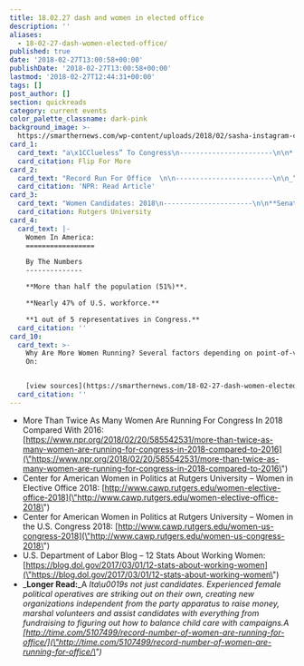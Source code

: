 ```yaml
---
title: 18.02.27 dash and women in elected office
description: ''
aliases:
  - 18-02-27-dash-women-elected-office/
published: true
date: '2018-02-27T13:00:58+00:00'
publishDate: '2018-02-27T13:00:58+00:00'
lastmod: '2018-02-27T12:44:31+00:00'
tags: []
post_author: []
section: quickreads
category: current events
color_palette_classname: dark-pink
background_image: >-
  https://smarthernews.com/wp-content/uploads/2018/02/sasha-instagram-com-sanfrancisco-250033-unsplash-360x360.jpg
card_1:
  card_text: "a\x1CClueless” To Congress\n-----------------------\n\n*   Stacey Dash, aka “Dionne” from the movie _Clueless,_ plans to run for California congressional seat; district, south of LA, includes Compton & parts of Long Beach.\n*   Dash, a Republican, filed official paperwork with slogan “_Dash to DC_” joins a record number of women running for Congress in 2018.\n\nFlip For More"
  card_citation: Flip For More
card_2:
  card_text: "Record Run For Office  \n\n------------------------\n\n_“At latest count, 431 women were running for or were likely to run for the House nationwide a\x14 339 Democrats and 92 Republicans. At this point in 2016, there were fewer than half that: 212. Likewise, 50 women are running for or likely to run for Senate, compared with 25 at this point in 2016.”_\n\n[NPR: Read Article](https://www.npr.org/2018/02/20/585542531/more-than-twice-as-many-women-are-running-for-congress-in-2018-compared-to-2016)"
  card_citation: 'NPR: Read Article'
card_3:
  card_text: "Women Candidates: 2018\n----------------------\n\n**Senate:**A _“increases in number of female incumbents & challengers of **both** parties account for the rise in womena\x19s candidacies.”_\n\n**House:**A _“surge of women candidates is concentrated almost **entirely among Democratic** challengers.”_\n\n[Rutgers University](http://www.cawp.rutgers.edu/sites/default/files/resources/a_closer_look_2018_outlook_final.pdf)"
  card_citation: Rutgers University
card_4:
  card_text: |-
    Women In America:
    =================

    By The Numbers
    --------------

    **More than half the population (51%)**.

    **Nearly 47% of U.S. workforce.**

    **1 out of 5 representatives in Congress.**
  card_citation: ''
card_10:
  card_text: >-
    Why Are More Women Running? Several factors depending on point-of-view. Read
    On:


    [view sources](https://smarthernews.com/18-02-27-dash-women-elected-office/)
  card_citation: ''
---
```

*   More Than Twice As Many Women Are Running For Congress In 2018 Compared With 2016: [https://www.npr.org/2018/02/20/585542531/more-than-twice-as-many-women-are-running-for-congress-in-2018-compared-to-2016](\"https://www.npr.org/2018/02/20/585542531/more-than-twice-as-many-women-are-running-for-congress-in-2018-compared-to-2016\")
*   Center for American Women in Politics at Rutgers University – Women in Elective Office 2018: [http://www.cawp.rutgers.edu/women-elective-office-2018](\"http://www.cawp.rutgers.edu/women-elective-office-2018\")
*   Center for American Women in Politics at Rutgers University – Women in the U.S. Congress 2018: [http://www.cawp.rutgers.edu/women-us-congress-2018](\"http://www.cawp.rutgers.edu/women-us-congress-2018\")
*   U.S. Department of Labor Blog – 12 Stats About Working Women: [https://blog.dol.gov/2017/03/01/12-stats-about-working-women](\"https://blog.dol.gov/2017/03/01/12-stats-about-working-women\")
*   _**Longer Read:**_A _Ita\\u0019s not just candidates. Experienced female political operatives are striking out on their own, creating new organizations independent from the party apparatus to raise money, marshal volunteers and assist candidates with everything from fundraising to figuring out how to balance child care with campaigns.A [http://time.com/5107499/record-number-of-women-are-running-for-office/](\"http://time.com/5107499/record-number-of-women-are-running-for-office/\")_